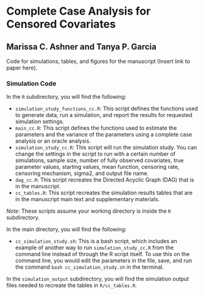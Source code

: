 # Complete Case Analysis for Censored Covariates

## Marissa C. Ashner and Tanya P. Garcia

Code for simulations, tables, and figures for the manuscript (Insert link to paper here).

### Simulation Code

In the `R` subdirectory, you will find the following: 

- `simulation_study_functions_cc.R`: This script defines the functions used to generate data, run a simulation, and report the results for requested simulation settings.
- `main_cc.R`: This script defines the functions used to estimate the parameters and the variance of the parameters using a complete case analysis or an oracle analysis.
- `simulation_study_cc.R`: This script will run the simulation study. You can change the settings in the script to run with a certain number of simulations, sample size, number of fully observed covariates, true parameter values, starting values, mean function, censoring rate, censoring mechanism, sigma2, and output file name.
- `dag_cc.R`: This script recreates the Directed Acyclic Graph (DAG) that is in the manuscript.
- `cc_tables.R`: This script recreates the simulation results tables that are in the manuscript main text and supplementary materials.

*Note*: These scripts assume your working directory is inside the `R` subdirectory.

In the main directory, you will find the following: 

- `cc_simulation_study.sh`: This is a bash script, which includes an example of another way to run `simulation_study_cc.R` from the command line instead of through the R script itself. To use this on the command line, you would edit the parameters in the file, save, and run the command `bash cc_simulation_study.sh` in the terminal.

In the `simulation_output` subdirectory, you will find the simulation output files needed to recreate the tables in `R/cc_tables.R`.

